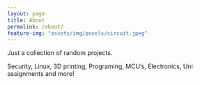 ```yaml
---
layout: page
title: About
permalink: /about/
feature-img: "assets/img/pexels/circuit.jpeg"
---
```


Just a collection of random projects.

Security, Linux, 3D printing, Programing, MCU’s, Electronics, Uni assignments and more!
